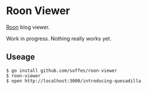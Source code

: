 # Roon Viewer

[Roon](https://roon.io) blog viewer.

Work in progress. Nothing really works yet.

## Useage

    $ go install github.com/soffes/roon-viewer
    $ roon-viewer
    $ open http://localhost:3000/introducing-quesadilla
